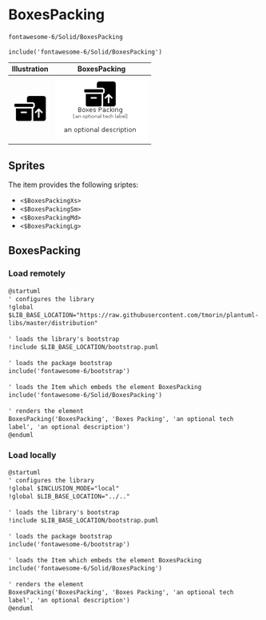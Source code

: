 # BoxesPacking


```text
fontawesome-6/Solid/BoxesPacking
```

```text
include('fontawesome-6/Solid/BoxesPacking')
```



| Illustration | BoxesPacking |
| :---: | :---: |
| ![illustration for Illustration](../../fontawesome-6/Solid/BoxesPacking.png) | ![illustration for BoxesPacking](../../fontawesome-6/Solid/BoxesPacking.Local.png) |



## Sprites
The item provides the following sriptes:

- `<$BoxesPackingXs>`
- `<$BoxesPackingSm>`
- `<$BoxesPackingMd>`
- `<$BoxesPackingLg>`





## BoxesPacking

### Load remotely
```plantuml
@startuml
' configures the library
!global $LIB_BASE_LOCATION="https://raw.githubusercontent.com/tmorin/plantuml-libs/master/distribution"

' loads the library's bootstrap
!include $LIB_BASE_LOCATION/bootstrap.puml

' loads the package bootstrap
include('fontawesome-6/bootstrap')

' loads the Item which embeds the element BoxesPacking
include('fontawesome-6/Solid/BoxesPacking')

' renders the element
BoxesPacking('BoxesPacking', 'Boxes Packing', 'an optional tech label', 'an optional description')
@enduml
```

### Load locally
```plantuml
@startuml
' configures the library
!global $INCLUSION_MODE="local"
!global $LIB_BASE_LOCATION="../.."

' loads the library's bootstrap
!include $LIB_BASE_LOCATION/bootstrap.puml

' loads the package bootstrap
include('fontawesome-6/bootstrap')

' loads the Item which embeds the element BoxesPacking
include('fontawesome-6/Solid/BoxesPacking')

' renders the element
BoxesPacking('BoxesPacking', 'Boxes Packing', 'an optional tech label', 'an optional description')
@enduml
```

